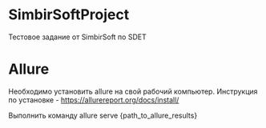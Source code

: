 # SimbirSoftProject
Тестовое задание от SimbirSoft по SDET


# Allure
Необходимо установить allure на свой рабочий компьютер. Инструкция по установке - https://allurereport.org/docs/install/

Выполнить команду 
allure serve {path_to_allure_results}
